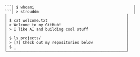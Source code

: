 ```┌─────────────────────────────────────────────────────┐
```│ $ whoami                                            │
```│ > strouddm                                          │
│                                                     │
│ $ cat welcome.txt                                   │
│ > Welcome to my GitHub!                             │
│ > I like AI and building cool stuff                 │
│                                                     │
│ $ ls projects/                                      │
│ > [?] Check out my repositories below               │
│ $ _                                                 │
└─────────────────────────────────────────────────────┘
